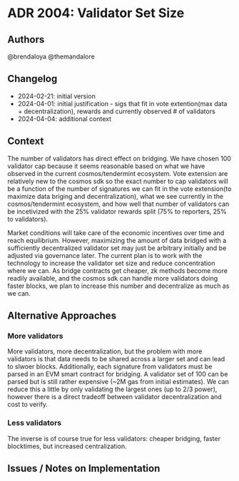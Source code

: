 # ADR 2004: Validator Set Size

## Authors

@brendaloya
@themandalore

## Changelog

- 2024-02-21: initial version
- 2024-04-01: initial justification - sigs that fit in vote extention(max data + decentralization), rewards and currently observed # of validators
- 2024-04-04: additional context

## Context

The number of validators has direct effect on bridging. We have chosen 100 validator cap because it seems reasonable based on what we have observed in the current cosmos/tendermint ecosystem. Vote extension are relatively new to the cosmos sdk so the exact number to cap validators will be a function of the number of signatures we can fit in the vote extension(to maximize data briging and decentralization), what we see currently in the cosmos/tendermint ecosystem, and how well that number of validators can be incetivized with the 25% validator rewards split (75% to reporters, 25% to validators).

Market conditions will take care of the economic incentives over time and reach equilibrium. However, maximizing the amount of data bridged with a sufficiently decentralized validator set may just be arbitrary initially and be adjusted via governance later.  The current plan is to work with the technology to increase the validator set size and reduce concentration where we can.  As bridge contracts get cheaper, zk methods become more readily available, and the cosmos sdk can handle more validators doing faster blocks, we plan to increase this number and decentralize as much as we can.  


## Alternative Approaches

### More validators

More validators, more decentralization, but the problem with more validators is that data needs to be shared across a larger set and can lead to slwoer blocks.  Additionally, each signature from validators must be parsed in an EVM smart contract for bridging.  A validator set of 100 can be parsed but is still rather expensive (~2M gas from initial estimates).  We can reduce this a little by only validating the largest ones (up to 2/3 power), however there is a direct tradeoff between validator decentralization and cost to verify. 

### Less validators

The inverse is of course true for less validators: cheaper bridging, faster blocktimes, but increased centralization.


## Issues / Notes on Implementation


